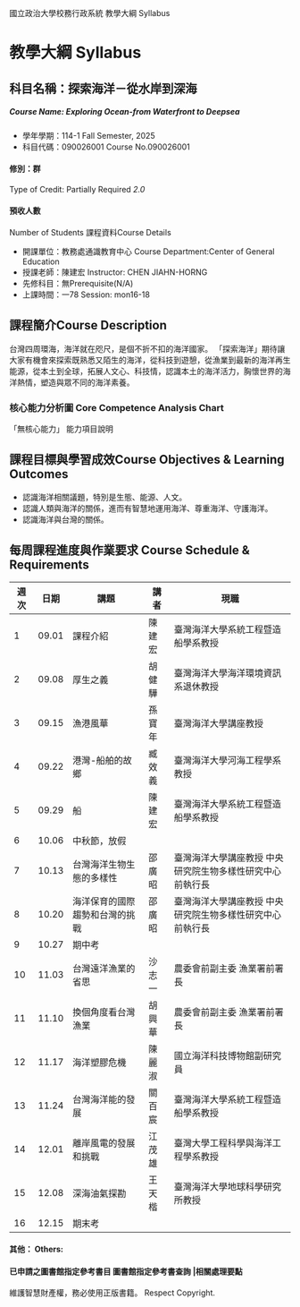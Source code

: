 國立政治大學校務行政系統 教學大綱 Syllabus
# 教學大綱 Syllabus
##  科目名稱：探索海洋－從水岸到深海 
#####  Course Name: Exploring Ocean-from Waterfront to Deepsea
  * 學年學期：114-1 Fall Semester, 2025 
  * 科目代碼：090026001 Course No.090026001
#### 修別：群
Type of Credit: Partially Required 
_2.0_
#### 預收人數
Number of Students
課程資料Course Details
  * 開課單位：教務處通識教育中心 Course Department:Center of General Education 
  * 授課老師：陳建宏 Instructor: CHEN JIAHN-HORNG 
  * 先修科目：無Prerequisite(N/A)
  * 上課時間：一78 Session: mon16-18
##  課程簡介Course Description
台灣四周環海，海洋就在咫尺，是個不折不扣的海洋國家。
「探索海洋」期待讓大家有機會來探索既熟悉又陌生的海洋，從科技到遊憩，從漁業到最新的海洋再生能源，從本土到全球，拓展人文心、科技情，認識本土的海洋活力，胸懷世界的海洋熱情，塑造與眾不同的海洋素養。
###  核心能力分析圖 Core Competence Analysis Chart
「無核心能力」 
能力項目說明
##  課程目標與學習成效Course Objectives & Learning Outcomes 
  * 認識海洋相關議題，特別是生態、能源、人文。
  * 認識人類與海洋的關係，進而有智慧地運用海洋、尊重海洋、守護海洋。
  * 認識海洋與台灣的關係。
##  每周課程進度與作業要求 Course Schedule & Requirements
週 次 |  日期 |  講題 |  講者 |  現職  
---|---|---|---|---  
1 |  09.01 |  課程介紹 |  陳建宏 |  臺灣海洋大學系統工程暨造船學系教授  
2 |  09.08 |  厚生之義 |  胡健驊 |  臺灣海洋大學海洋環境資訊系退休教授  
3 |  09.15 |  漁港風華 |  孫寶年 |  臺灣海洋大學講座教授  
4 |  09.22 |  港灣-船舶的故鄉 |  臧效義 |  臺灣海洋大學河海工程學系教授  
5 |  09.29 |  船 |  陳建宏 |  臺灣海洋大學系統工程暨造船學系教授  
6 |  10.06 |  中秋節，放假 |  |   
7 |  10.13 |  台灣海洋生物生態的多樣性 |  邵廣昭 |  臺灣海洋大學講座教授 中央研究院生物多樣性研究中心前執行長  
8 |  10.20 |  海洋保育的國際趨勢和台灣的挑戰 |  邵廣昭 |  臺灣海洋大學講座教授 中央研究院生物多樣性研究中心前執行長  
9 |  10.27 |  期中考 |  |   
10 |  11.03 |  台灣遠洋漁業的省思 |  沙志一 |  農委會前副主委 漁業署前署長  
11 |  11.10 |  換個角度看台灣漁業 |  胡興華 |  農委會前副主委 漁業署前署長  
12 |  11.17 |  海洋塑膠危機 |  陳麗淑 |  國立海洋科技博物館副研究員  
13 |  11.24 |  台灣海洋能的發展 |  關百宸 |  臺灣海洋大學系統工程暨造船學系教授  
14 |  12.01 |  離岸風電的發展和挑戰 |  江茂雄 |  臺灣大學工程科學與海洋工程學系教授  
15 |  12.08 |  深海油氣探勘 |  王天楷 |  臺灣海洋大學地球科學研究所教授  
16 |  12.15 |  期末考 |  |   
####  其他： Others:
####  已申請之圖書館指定參考書目  圖書館指定參考書查詢 |相關處理要點
維護智慧財產權，務必使用正版書籍。 Respect Copyright.